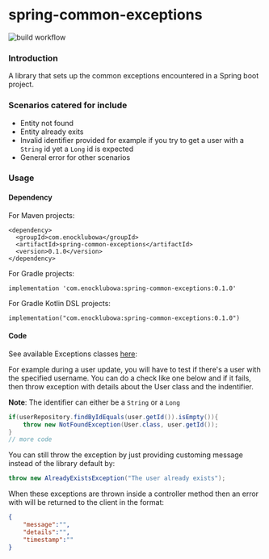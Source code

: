 # spring-common-exceptions
![build workflow](https://github.com/enocklubowa/spring-common-exceptions/actions/workflows/build.yml/badge.svg)

### Introduction
A library that sets up the common exceptions encountered in a Spring boot project.

### Scenarios catered for include
- Entity not found
- Entity already exits
- Invalid identifier provided for example if you try to get a user with a `String` id yet a `Long` id is expected
- General error for other scenarios

### Usage

#### Dependency

For Maven projects:

```
<dependency>
  <groupId>com.enocklubowa</groupId>
  <artifactId>spring-common-exceptions</artifactId>
  <version>0.1.0</version>
</dependency>
```

For Gradle projects:

```
implementation 'com.enocklubowa:spring-common-exceptions:0.1.0'
```

For Gradle Kotlin DSL projects:

```
implementation("com.enocklubowa:spring-common-exceptions:0.1.0")
```
#### Code

See available Exceptions classes [here](https://enocklubowa.com/spring-common-exceptions/com/enocklubowa/springcommonexceptions/exception/package-summary.html):

For example during a user update, you will have to test if there's a user with the specified username.
You can do a check like one below and if it fails, then throw exception with details about the User class and the indentifier.

**Note**: The identifier can either be a `String` or a `Long`

```java
if(userRepository.findByIdEquals(user.getId()).isEmpty()){
    throw new NotFoundException(User.class, user.getId());
}
// more code
```
You can still throw the exception by just providing customing message instead of the library default by:

```java
throw new AlreadyExistsException("The user already exists");
```

When these exceptions are thrown inside a controller method then an error with will be returned to the client in the format:

```json
{
    "message":"",
    "details":"",
    "timestamp":""
}
```
